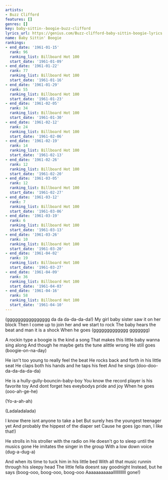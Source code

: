 ```yaml
---
artists:
- Buzz Clifford
features: []
genres: []
key: baby-sittin--boogie-buzz-clifford
lyrics_url: https://genius.com/Buzz-clifford-baby-sittin-boogie-lyrics
name: Baby Sittin' Boogie
rankings:
- end_date: '1961-01-15'
  rank: 96
  ranking_list: Billboard Hot 100
  start_date: '1961-01-09'
- end_date: '1961-01-22'
  rank: 77
  ranking_list: Billboard Hot 100
  start_date: '1961-01-16'
- end_date: '1961-01-29'
  rank: 55
  ranking_list: Billboard Hot 100
  start_date: '1961-01-23'
- end_date: '1961-02-05'
  rank: 34
  ranking_list: Billboard Hot 100
  start_date: '1961-01-30'
- end_date: '1961-02-12'
  rank: 24
  ranking_list: Billboard Hot 100
  start_date: '1961-02-06'
- end_date: '1961-02-19'
  rank: 14
  ranking_list: Billboard Hot 100
  start_date: '1961-02-13'
- end_date: '1961-02-26'
  rank: 12
  ranking_list: Billboard Hot 100
  start_date: '1961-02-20'
- end_date: '1961-03-05'
  rank: 12
  ranking_list: Billboard Hot 100
  start_date: '1961-02-27'
- end_date: '1961-03-12'
  rank: 7
  ranking_list: Billboard Hot 100
  start_date: '1961-03-06'
- end_date: '1961-03-19'
  rank: 6
  ranking_list: Billboard Hot 100
  start_date: '1961-03-13'
- end_date: '1961-03-26'
  rank: 10
  ranking_list: Billboard Hot 100
  start_date: '1961-03-20'
- end_date: '1961-04-02'
  rank: 19
  ranking_list: Billboard Hot 100
  start_date: '1961-03-27'
- end_date: '1961-04-09'
  rank: 36
  ranking_list: Billboard Hot 100
  start_date: '1961-04-03'
- end_date: '1961-04-16'
  rank: 58
  ranking_list: Billboard Hot 100
  start_date: '1961-04-10'
---
```

(gggggggggggggggg da da da-da-da-da!)
My girl baby sister saw it on her block
Then I come up to join her and we start to rock
The baby hears the beat and man it is a shock
When he goes (ggggggggggggg ggggggg)

A rockin type a boogie is the kind a song
That makes this little baby wanna sing along
And though he maybe gets the tune alittle wrong
He still goes (boogie-on-na-day)

He isn't too young to really feel the beat
He rocks back and forth in his little seat
He claps both his hands and he taps his feet
And he sings (doo-doo-da-da-da-da-da)

He is a hully-gully-bouncin-baby-boy
You know the record player is his favorite toy
And dont forget hes eveybodys pride and joy
When he goes (ooo-ah-ge-he)

(Yo-a-ah-ah)

(Ladaladalada)

I know there isnt anyone to take a bet
But surely hes the youngest teenager yet
And probably the hippest of the diaper set
Cause he goes (go man, I like that!)

He strolls in his stroller with the radio on
He doesn't go to sleep until the musics gone
He imitates the singer in the group
With a low down voice (dug-a-dug-a)

And when its time to tuck him in his little bed
With all that music runnin through his sleepy head
The little fella doesnt say goodnight
Instead, but he says (boog-ooo, boog-ooo, boog-ooo
Aaaaaaaaaaallllllllllll gone!)
